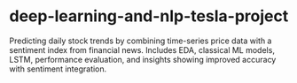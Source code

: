 # deep-learning-and-nlp-tesla-project
Predicting daily stock trends by combining time-series price data with a sentiment index from financial news. Includes EDA, classical ML models, LSTM, performance evaluation, and insights showing improved accuracy with sentiment integration.
